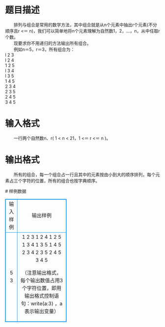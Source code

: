 # 

 
 # 题目描述 
<p>
　　排列与组合是常用的数学方法，其中组合就是从n个元素中抽出r个元素(不分顺序且r <＝ n)，我们可以简单地将n个元素理解为自然数1，2，…，n，从中任取r个数。<br>　　现要求你不用递归的方法输出所有组合。<br>　　例如n＝5，r＝3，所有组合为：<br>    l 2 3<br>    l 2 4<br>    1 2 5<br>    l 3 4<br>    l 3 5<br>    1 4 5<br>    2 3 4<br>    2 3 5<br>    2 4 5<br>    3 4 5<br></p> 

 
 # 输入格式 
<p>
　　一行两个自然数n、r( 1 < n < 21，1 <＝ r <＝ n )。</p> 

 
 # 输出格式 
<p>
　　所有的组合，每一个组合占一行且其中的元素按由小到大的顺序排列，每个元素占三个字符的位置，所有的组合也按字典顺序。</p> 
# 样例数据
<style>
        table,table tr th, table tr td { border:1px solid #0094ff; }
        table { width: 200px; min-height: 25px; line-height: 25px; text-align: center; border-collapse: collapse;}   
    </style>
<table>
	<tr>
		<td>输入样例</td>
		<td>输出样例</td>
	</tr>
<tr><td>5 3</td><td>  1  2  3
  1  2  4
  1  2  5							
  1  3  4
  1  3  5
  1  4  5
  2  3  4
  2  3  5
  2  4  5
  3  4  5

（注意输出格式，每个输出数值占用3个字符位置，即用输出格式控制语句：write(a:3) ，a表示输出变量）</td></tr></table>

